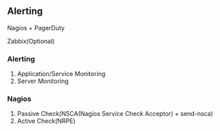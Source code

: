 ## Alerting
Nagios + PagerDuty

Zabbix(Optional)
### Alerting

1. Application/Service Monitoring
2. Server Monitoring


### Nagios

1. Passive Check(NSCA(Nagios Service Check Acceptor) + send-nsca)
2. Active Check(NRPE)
